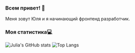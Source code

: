 ### Всем привет! 👋

Меня зовут Юля и я начинающий фронтенд разработчик.



### Моя статистика:computer:
![Julia's GitHub stats](https://github-readme-stats.vercel.app/api?username=jtuvaleva&show_icons=true&hide=issues&layout=compact)
![Top Langs](https://github-readme-stats.vercel.app/api/top-langs/?username=jtuvaleva&exclude_repo=DataGym,spatial-course-binder,Spatial_course&layout=compact)


<!--
**jtuvaleva/jtuvaleva** is a ✨ _special_ ✨ repository because its `README.md` (this file) appears on your GitHub profile.

Here are some ideas to get you started:

- 🔭 I’m currently working on ...
- 🌱 I’m currently learning ...
- 👯 I’m looking to collaborate on ...
- 🤔 I’m looking for help with ...
- 💬 Ask me about ...
- 📫 How to reach me: ...
- 😄 Pronouns: ...
- ⚡ Fun fact: ...
-->
